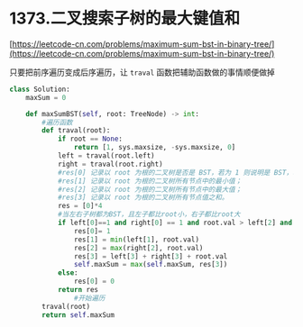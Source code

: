 # 1373.二叉搜索子树的最大键值和

[https://leetcode-cn.com/problems/maximum-sum-bst-in-binary-tree/](https://leetcode-cn.com/problems/maximum-sum-bst-in-binary-tree/)



只要把前序遍历变成后序遍历，让 `traval` 函数把辅助函数做的事情顺便做掉



```python
class Solution:
    maxSum = 0

    def maxSumBST(self, root: TreeNode) -> int:
        #遍历函数
        def traval(root):
            if root == None:
                return [1, sys.maxsize, -sys.maxsize, 0]
            left = traval(root.left)
            right = traval(root.right)
            #res[0] 记录以 root 为根的二叉树是否是 BST，若为 1 则说明是 BST，若为 0 则说明不是 BST；
            #res[1] 记录以 root 为根的二叉树所有节点中的最小值；
            #res[2] 记录以 root 为根的二叉树所有节点中的最大值；
            #res[3] 记录以 root 为根的二叉树所有节点值之和。
            res = [0]*4
            #当左右子树都为BST，且左子都比root小，右子都比root大
            if left[0]==1 and right[0] == 1 and root.val > left[2] and root.val < right[1]:
                res[0]= 1
                res[1] = min(left[1], root.val)
                res[2] = max(right[2], root.val)
                res[3] = left[3] + right[3] + root.val
                self.maxSum = max(self.maxSum, res[3])
            else:
                res[0] = 0
            return res
				#开始遍历
        traval(root)
        return self.maxSum
```

